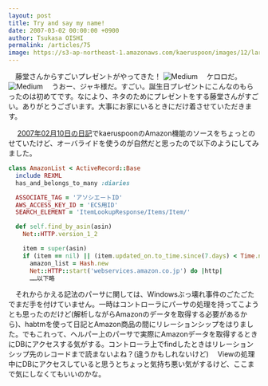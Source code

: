 ```yaml
---
layout: post
title: Try and say my name!
date: 2007-03-02 00:00:00 +0900
author: Tsukasa OISHI
permalink: /articles/75
image: https://s3-ap-northeast-1.amazonaws.com/kaeruspoon/images/12/large.JPG?1300871711
---
```


　藤堂さんからすごいプレゼントがやってきた！
 ![Medium](https://s3-ap-northeast-1.amazonaws.com/kaeruspoon/images/12/medium.JPG?1300871711)
　ケロロだ。
 ![Medium](https://s3-ap-northeast-1.amazonaws.com/kaeruspoon/images/13/medium.JPG?1300871725)
　うおー、ジャキ様だ。すごい。誕生日プレゼントにこんなのもらったのは初めてです。なにより、ネタのためにプレゼントをする藤堂さんがすごい。ありがとうございます。大事にお家にいるときにだけ着させていただきます。

　 [2007年02月10日の日記](/articles/date/2007/02/10)でkaeruspoonのAmazon機能のソースをちょっとのせていたけど、オーバライドを使うのが自然だと思ったので以下のようにしてみました。

```ruby
class AmazonList < ActiveRecord::Base
  include REXML
  has_and_belongs_to_many :diaries

  ASSOCIATE_TAG = 'アソシエートID'
  AWS_ACCESS_KEY_ID = 'ECS用ID'
  SEARCH_ELEMENT = 'ItemLookupResponse/Items/Item/'

  def self.find_by_asin(asin)
    Net::HTTP.version_1_2

    item = super(asin)
    if (item == nil) || (item.updated_on.to_time.since(7.days) < Time.now)
      amazon_list = Hash.new
      Net::HTTP::start('webservices.amazon.co.jp') do |http|
      ……以下略
```

　それからかえる記法のパーサに関しては、Windowsぶっ壊れ事件のごたごたでまだ手を付けていません。一時はコントローラにパーサの処理を持ってこようとも思ったのだけど(解析しながらAmazonのデータを取得する必要があるから)、habtmを使って日記とAmazon商品の間にリレーションシップをはりました。でもこれって、ヘルパー上のパーサで実際にAmazonデータを取得するときにDBにアクセスする気がする。コントローラ上でfindしたときはリレーションシップ先のレコードまで読まないよね？(違うかもしれないけど)
　Viewの処理中にDBにアクセスしていると思うとちょっと気持ち悪い気がするけど、ここまで気にしなくてもいいのかな。

